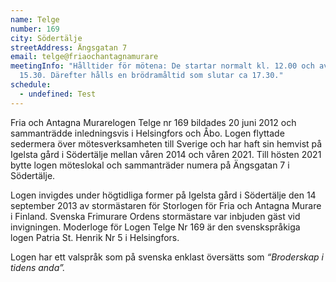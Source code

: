 ```yaml
---
name: Telge
number: 169
city: Södertälje
streetAddress: Ängsgatan 7
email: telge@friaochantagnamurare
meetingInfo: "Hålltider för mötena: De startar normalt kl. 12.00 och avslutas ca
  15.30. Därefter hålls en brödramåltid som slutar ca 17.30."
schedule:
  - undefined: Test
---
```

Fria och Antagna Murarelogen Telge nr 169 bildades 20 juni 2012 och sammanträdde inledningsvis i Helsingfors och Åbo. Logen flyttade sedermera över mötesverksamheten till Sverige och har haft sin hemvist på Igelsta gård i Södertälje mellan våren 2014 och våren 2021. Till hösten 2021 bytte logen möteslokal och sammanträder numera på Ängsgatan 7 i Södertälje.

Logen invigdes under högtidliga former på Igelsta gård i Södertälje den 14 september 2013 av stormästaren för Storlogen för Fria och Antagna Murare i Finland. Svenska Frimurare Ordens stormästare var inbjuden gäst vid invigningen. Moderloge för Logen Telge Nr 169 är den svenskspråkiga logen Patria St. Henrik Nr 5 i Helsingfors.

Logen har ett valspråk som på svenska enklast översätts som _“Broderskap i tidens anda”._